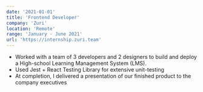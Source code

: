 ```yaml
---
date: '2021-01-01'
title: 'Frontend Developer'
company: 'Zuri'
location: 'Remote'
range: 'January - June 2021'
url: 'https://internship.zuri.team'
---
```


- Worked with a team of 3 developers and 2 designers to build and deploy a High-school Learning Management System (LMS).
- Used Jest + React Testing Library for extensive unit-testing
- At completion, I delivered a presentation of our finished product to the company executives
